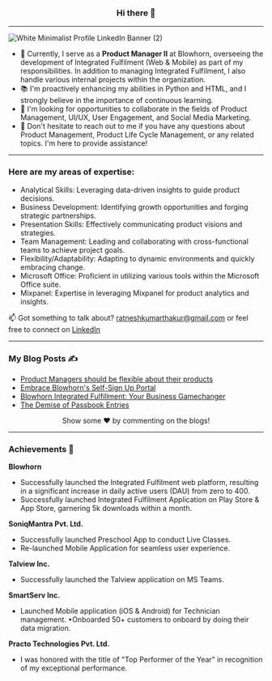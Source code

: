 ### <p align="center"> Hi there :wave:

----

![White Minimalist Profile LinkedIn Banner (2)](https://github.com/ratneshkthakur/ratneshkthakur/assets/71059840/03dc8625-5278-4dfd-ac72-5591cf6d146c)

- 💼 Currently, I serve as a **Product Manager II** at Blowhorn, overseeing the development of Integrated Fulfilment (Web & Mobile) as part of my responsibilities. In addition to managing Integrated Fulfilment, I also handle various internal projects within the organization.
- 📚 I'm proactively enhancing my abilities in Python and HTML, and I strongly believe in the importance of continuous learning.
- 🤝 I'm looking for opportunities to collaborate in the fields of Product Management, UI/UX, User Engagement, and Social Media Marketing.
- 💬 Don't hesitate to reach out to me if you have any questions about Product Management, Product Life Cycle Management, or any related topics. I'm here to provide assistance!

----
### **Here are my areas of expertise:**
- Analytical Skills: Leveraging data-driven insights to guide product decisions.
- Business Development: Identifying growth opportunities and forging strategic partnerships.
- Presentation Skills: Effectively communicating product visions and strategies.
- Team Management: Leading and collaborating with cross-functional teams to achieve project goals.
- Flexibility/Adaptability: Adapting to dynamic environments and quickly embracing change.
- Microsoft Office: Proficient in utilizing various tools within the Microsoft Office suite.
- Mixpanel: Expertise in leveraging Mixpanel for product analytics and insights.

📫 Got something to talk about? ratneshkumarthakur@gmail.com or feel free to connect on [LinkedIn](https://www.linkedin.com/in/ratneshkthakur/)

-----

### **My Blog Posts ✍️**

- [Product Managers should be flexible about their products](https://medium.com/@ratneshkumarthakur/product-managers-should-not-be-too-attached-to-their-products-and-be-willing-to-change-c678fde4c60b)
- [Embrace Blowhorn's Self-Sign Up Portal](https://blog.blowhorn.com/article/goodbye-paperwork-now-use-blowhorn-s-self-sign-up-portal-for-integrated-fulfillment)
- [Blowhorn Integrated Fulfillment: Your Business Gamechanger](https://blog.blowhorn.com/article/why-blowhorn-integrated-fulfillment-can-be-a-gamechanger-for-your-business)
- [The Demise of Passbook Entries](https://medium.com/@ratneshkumarthakur/the-demise-of-passbook-entries-embracing-the-era-of-netbanking-914b4295863d)


<p align="center"> Show some ❤️ by commenting on the blogs!


-----
### **Achievements 🚀**


**Blowhorn**
- Successfully launched the Integrated Fulfilment web platform, resulting in a significant increase in daily active users (DAU) from zero to 400.
- Successfully launched Integrated Fulfilment Application on Play Store & App Store, garnering 5k downloads within a month. 

**SoniqMantra Pvt. Ltd.**
- Successfully launched Preschool App to conduct Live Classes.
- Re-launched Mobile Application for seamless user experience.

**Talview Inc.**
- Successfully launched the Talview application on MS Teams.

**SmartServ Inc.** 
- Launched Mobile application (iOS & Android) for Technician management. •Onboarded 50+ customers to onboard by doing their data migration.

**Practo Technologies Pvt. Ltd.** 
- I was honored with the title of "Top Performer of the Year" in recognition of my exceptional performance.
